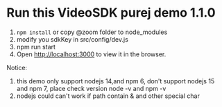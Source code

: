 # Run this VideoSDK purej demo 1.1.0
1. ```npm install``` or copy @zoom folder to node_modules
2. modify you sdkKey in src/config/dev.js
3. npm run start
4. Open [http://localhost:3000](http://localhost:3000) to view it in the browser.

Notice: 
1. this demo only support nodejs 14,and npm 6, don't support nodejs 15 and npm 7, place check version node -v and npm -v
2. nodejs could can't work if path contain & and other special char